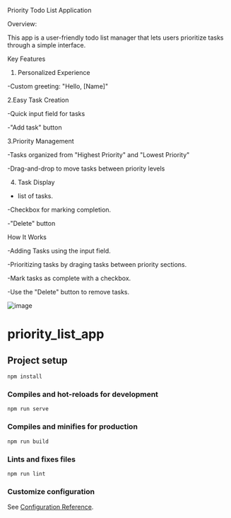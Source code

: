 Priority Todo List Application


Overview:

This app is a user-friendly todo list manager that lets users prioritize tasks through a simple interface.

Key Features

1. Personalized Experience
   
-Custom greeting: "Hello, [Name]"

2.Easy Task Creation

-Quick input field for tasks

-"Add task" button

3.Priority Management

-Tasks organized from "Highest Priority" and "Lowest Priority" 

-Drag-and-drop to move tasks between priority levels

4. Task Display
   
- list of tasks.

-Checkbox for marking completion.

-"Delete" button

How It Works

-Adding Tasks using the input field.

-Prioritizing tasks by draging tasks between priority sections.

-Mark tasks as complete with a checkbox.

-Use the "Delete" button to remove tasks.



![image](https://github.com/user-attachments/assets/aca349fc-a891-4b8d-8903-f699f87477e6)

# priority_list_app

## Project setup
```
npm install
```

### Compiles and hot-reloads for development
```
npm run serve
```

### Compiles and minifies for production
```
npm run build
```

### Lints and fixes files
```
npm run lint
```

### Customize configuration
See [Configuration Reference](https://cli.vuejs.org/config/).
